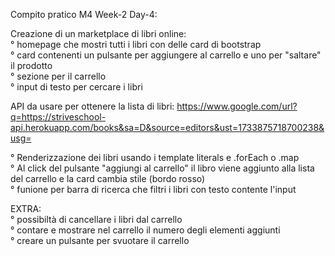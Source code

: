 Compito pratico M4 Week-2 Day-4:

Creazione di un marketplace di libri online:<br>
  ° homepage che mostri tutti i libri con delle card di bootstrap<br>
  ° card contenenti un pulsante per aggiungere al carrello e uno per "saltare" il prodotto<br>
  ° sezione per il carrello<br>
  ° input di testo per cercare i libri<br>

API da usare per ottenere la lista di libri: https://www.google.com/url?q=https://striveschool-api.herokuapp.com/books&sa=D&source=editors&ust=1733875718700238&usg=<br>

° Renderizzazione dei libri usando i template literals e .forEach o .map<br>
° Al click del pulsante "aggiungi al carrello" il libro viene aggiunto alla lista del carrello e la card cambia stile (bordo rosso)<br>
° funione per barra di ricerca che filtri i libri con testo contente l'input<br>


EXTRA:<br>
° possibiltà di cancellare i libri dal carrello<br>
° contare e mostrare nel carrello il numero degli elementi aggiunti<br>
° creare un pulsante per svuotare il carrello<br>
